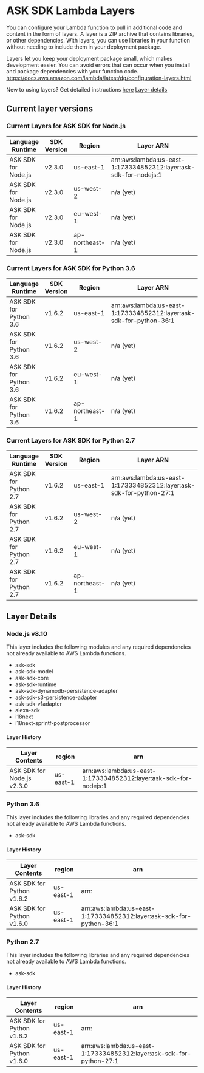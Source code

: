 # ASK SDK Lambda Layers

You can configure your Lambda function to pull in additional code and content in the form of layers. A layer is a ZIP archive that contains libraries, or other dependencies. With layers, you can use libraries in your function without needing to include them in your deployment package.

Layers let you keep your deployment package small, which makes development easier. You can avoid errors that can occur when you install and package dependencies with your function code. 
https://docs.aws.amazon.com/lambda/latest/dg/configuration-layers.html

New to using layers?  Get detailed instructions [here](./using-lambda-layers.md)
[Layer details](#layer-details)

## Current layer versions

###  Current Layers for ASK SDK for Node.js
| Language Runtime | SDK Version | Region | Layer ARN |
|-|-|-|-|
| ASK SDK for Node.js | v2.3.0 | us-east-1 | arn:aws:lambda:us-east-1:173334852312:layer:ask-sdk-for-nodejs:1
| ASK SDK for Node.js | v2.3.0 | us-west-2 | n/a (yet)
| ASK SDK for Node.js | v2.3.0 | eu-west-1 | n/a (yet)
| ASK SDK for Node.js | v2.3.0 | ap-northeast-1 | n/a (yet)

###  Current Layers for ASK SDK for Python 3.6

| Language Runtime | SDK Version | Region | Layer ARN |
|-|-|-|-|
| ASK SDK for Python 3.6 | v1.6.2 | us-east-1 | arn:aws:lambda:us-east-1:173334852312:layer:ask-sdk-for-python-36:1
| ASK SDK for Python 3.6 | v1.6.2 | us-west-2 | n/a (yet)
| ASK SDK for Python 3.6 | v1.6.2 | eu-west-1 | n/a (yet)
| ASK SDK for Python 3.6 | v1.6.2 | ap-northeast-1 | n/a (yet)

###  Current Layers for ASK SDK for Python 2.7

| Language Runtime | SDK Version | Region | Layer ARN |
|-|-|-|-|
| ASK SDK for Python 2.7 | v1.6.2 | us-east-1 | arn:aws:lambda:us-east-1:173334852312:layer:ask-sdk-for-python-27:1
| ASK SDK for Python 2.7 | v1.6.2 | us-west-2 | n/a (yet)
| ASK SDK for Python 2.7 | v1.6.2 | eu-west-1 | n/a (yet)
| ASK SDK for Python 2.7 | v1.6.2 | ap-northeast-1 | n/a (yet)

## Layer Details

### Node.js v8.10

This layer includes the following modules and any required dependencies not already available to AWS Lambda functions.
* ask-sdk
* ask-sdk-model
* ask-sdk-core
* ask-sdk-runtime
* ask-sdk-dynamodb-persistence-adapter
* ask-sdk-s3-persistence-adapter
* ask-sdk-v1adapter
* alexa-sdk
* i18next
* i18next-sprintf-postprocessor

#### Layer History

| Layer Contents | region | arn |
|----------|------|----|
| ASK SDK for Node.js v2.3.0 | us-east-1 | arn:aws:lambda:us-east-1:173334852312:layer:ask-sdk-for-nodejs:1


### Python 3.6

This layer includes the following libraries and any required dependencies not already available to AWS Lambda functions.

* ask-sdk

#### Layer History

| Layer Contents | region | arn |
|----------|------|----|
| ASK SDK for Python v1.6.2 | us-east-1 | arn:
| ASK SDK for Python v1.6.0 | us-east-1 | arn:aws:lambda:us-east-1:173334852312:layer:ask-sdk-for-python-36:1

### Python 2.7

This layer includes the following libraries and any required dependencies not already available to AWS Lambda functions.

* ask-sdk

#### Layer History

| Layer Contents | region | arn |
|----------|------|----|
| ASK SDK for Python v1.6.2 | us-east-1 | arn:
| ASK SDK for Python v1.6.0 | us-east-1 | arn:aws:lambda:us-east-1:173334852312:layer:ask-sdk-for-python-27:1

